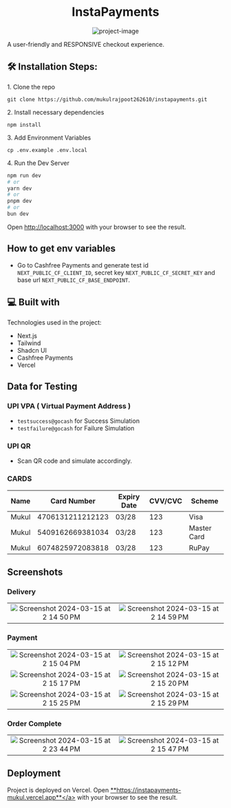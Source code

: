 <h1 align="center" id="title">InstaPayments</h1>

<p align="center"><img src="https://socialify.git.ci/mukulrajpoot262610/instapayments/image?description=1&amp;descriptionEditable=A%20user-friendly%2C%20and%20RESPONSIVE%20checkout%20experience.%20&amp;font=Inter&amp;language=1&amp;name=1&amp;owner=1&amp;pattern=Circuit%20Board&amp;theme=Dark" alt="project-image"></p>

<p id="description">A user-friendly and RESPONSIVE checkout experience.</p>

<h2>🛠️ Installation Steps:</h2>

<p>1. Clone the repo</p>

```
git clone https://github.com/mukulrajpoot262610/instapayments.git
```

<p>2. Install necessary dependencies</p>

```
npm install
```

<p>3. Add Environment Variables</p>

```
cp .env.example .env.local
```

<p>4. Run the Dev Server</p>

```bash
npm run dev
# or
yarn dev
# or
pnpm dev
# or
bun dev
```
Open [http://localhost:3000](http://localhost:3000) with your browser to see the result.

<h2>How to get env variables</h2>

- Go to Cashfree Payments and generate test id `NEXT_PUBLIC_CF_CLIENT_ID`, secret key `NEXT_PUBLIC_CF_SECRET_KEY` and base url `NEXT_PUBLIC_CF_BASE_ENDPOINT`.

  
<h2>💻 Built with</h2>

Technologies used in the project:

*   Next.js
*   Tailwind
*   Shadcn UI
*   Cashfree Payments
*   Vercel

<h2>Data for Testing</h2>

### UPI VPA ( Virtual Payment Address )

- `testsuccess@gocash` for Success Simulation 
- `testfailure@gocash` for Failure Simulation

### UPI QR 

- Scan QR code and simulate accordingly.

### CARDS

| Name        | Card Number       | Expiry Date | CVV/CVC | Scheme      |
| ----------- | ----------------- | ----------- | ------- | ----------- |
| Mukul       | 4706131211212123  | 03/28       | 123     | Visa        |
| Mukul       | 5409162669381034  | 03/28       | 123     | Master Card |
| Mukul       | 6074825972083818  | 03/28       | 123     | RuPay       |

## Screenshots

### Delivery

| | |
|:-------------------------:|:-------------------------:|
| ![Screenshot 2024-03-15 at 2 14 50 PM](https://github.com/mukulrajpoot262610/instapayments/assets/73209159/b48041b3-eeb3-4754-a3c0-b5daa269bace) | ![Screenshot 2024-03-15 at 2 14 59 PM](https://github.com/mukulrajpoot262610/instapayments/assets/73209159/72cdf272-fce8-4bd4-8115-44232b184630) |

### Payment
|||
|:-------------------------:|:-------------------------:|
| ![Screenshot 2024-03-15 at 2 15 04 PM](https://github.com/mukulrajpoot262610/instapayments/assets/73209159/30368700-50a3-4a67-b2ff-c9138709f56a) | ![Screenshot 2024-03-15 at 2 15 12 PM](https://github.com/mukulrajpoot262610/instapayments/assets/73209159/50c89d92-9d7c-4315-a75a-36a79c132d4e)
| ![Screenshot 2024-03-15 at 2 15 17 PM](https://github.com/mukulrajpoot262610/instapayments/assets/73209159/bc30a7bf-4eda-483b-a614-86861c090dd2) | ![Screenshot 2024-03-15 at 2 15 20 PM](https://github.com/mukulrajpoot262610/instapayments/assets/73209159/43606ac6-9899-4add-9e3c-d25ce1583c76)
| ![Screenshot 2024-03-15 at 2 15 25 PM](https://github.com/mukulrajpoot262610/instapayments/assets/73209159/b6237cbe-10f4-4475-bced-78fb62ebafb2) | ![Screenshot 2024-03-15 at 2 15 29 PM](https://github.com/mukulrajpoot262610/instapayments/assets/73209159/cdb12324-8b79-4b16-a22c-66a43caa9ab2)
 
### Order Complete
|||
|:-------------------------:|:-------------------------:|
| ![Screenshot 2024-03-15 at 2 23 44 PM](https://github.com/mukulrajpoot262610/instapayments/assets/73209159/67b90d16-0fd4-40aa-b55c-bf91a6868f9f) | ![Screenshot 2024-03-15 at 2 15 47 PM](https://github.com/mukulrajpoot262610/instapayments/assets/73209159/deec4d48-242d-43f5-aa69-d94429d7d886)


## Deployment

Project is deployed on Vercel. Open <a href="https://instapayments-mukul.vercel.app">**https://instapayments-mukul.vercel.app**</a> with your browser to see the result.
